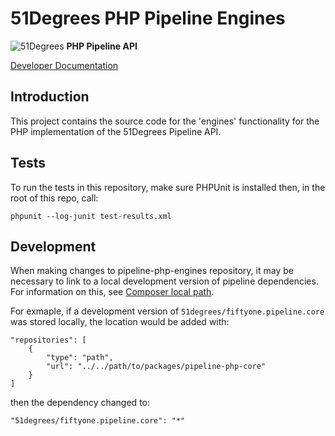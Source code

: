 # 51Degrees PHP Pipeline Engines

![51Degrees](https://51degrees.com/DesktopModules/FiftyOne/Distributor/Logo.ashx?utm_source=github&utm_medium=repository&utm_content=readme_main&utm_campaign=php-open-source "Data rewards the curious") **PHP Pipeline API**

[Developer Documentation](https://51degrees.com/documentation/4.1/index.html?utm_source=github&utm_medium=repository&utm_content=documentation&utm_campaign=php-open-source "developer documentation")

## Introduction
This project contains the source code for the 'engines' functionality for the PHP implementation of the 51Degrees Pipeline API.
		
## Tests
To run the tests in this repository, make sure PHPUnit is installed then, in the root of this repo, call:
```
phpunit --log-junit test-results.xml
```


## Development

When making changes to pipeline-php-engines repository, it may be necessary to link to a local development version of pipeline dependencies. For information on this, see [Composer local path](https://getcomposer.org/doc/05-repositories.md#path).

For exmaple, if a development version of `51degrees/fiftyone.pipeline.core` was stored locally, the location would be added with:

```
"repositories": [
	{
		"type": "path",
		"url": "../../path/to/packages/pipeline-php-core"
	}
]
```

then the dependency changed to:

```
"51degrees/fiftyone.pipeline.core": "*"
```